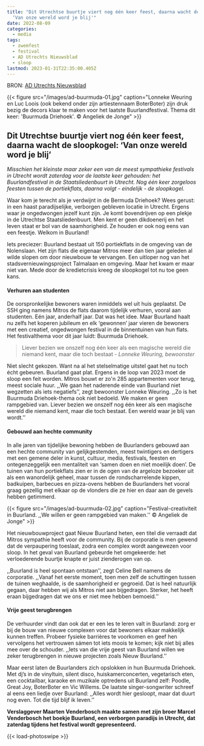 ```yaml
---
title: "Dit Utrechtse buurtje viert nog één keer feest, daarna wacht de sloopkogel:
  ‘Van onze wereld word je blij'"
date: 2022-08-09
categories:
  - media
tags:
  - zwemfest
  - festival
  - AD Utrechts Nieuwsblad
  - sloop
lastmod: 2023-01-31T22:35:00.405Z
---
```

BRON: [AD Utrechts Nieuwsblad](https://www.ad.nl/utrecht/dit-utrechtse-buurtje-viert-nog-een-keer-feest-daarna-wacht-de-sloopkogel-van-onze-wereld-word-je-blij~a7d062ca/?fbclid=IwAR3jbPaUE3tnz3vc11c-8ZncnwCxM94ZG_6eohggc13GSlKSVEGVQOZhvXw&fs=e&s=cl&cb=9434afb5d18d8700e27d2e3d9738ee36&auth_rd=1)

{{< figure src="/images/ad-buurmuda-01.jpg" caption="Lonneke Weuring en Luc Loois (ook bekend onder zijn artiestennaam BoterBoter) zijn druk bezig de decors klaar te maken voor het laatste Buurlandfestival. Thema dit keer: 'Buurmuda Driehoek'. © Angeliek de Jonge" >}}

## Dit Utrechtse buurtje viert nog één keer feest, daarna wacht de sloopkogel: ‘Van onze wereld word je blij’
*Misschien het kleinste maar zeker een van de meest sympathieke festivals in Utrecht wordt zaterdag voor de laatste keer gehouden: het Buurlandfestival in de Staatsliedenbuurt in Utrecht. Nog één keer zorgeloos feesten tussen de portiekflats, daarna volgt - eindelijk - de sloopkogel.*
<!--more-->
Waar kom je terecht als je verdwijnt in de Bermuda Driehoek? Wees gerust: in een haast paradijselijke, verborgen gebleven locatie in Utrecht. Ergens waar je ongedwongen jezelf kunt zijn. Je komt bovendrijven op een plekje in de Utrechtse Staatsliedenbuurt. Men kent er geen dikdoenerij en het leven staat er bol van de saamhorigheid. Ze houden er ook nog eens van een feestje. Welkom in Buurland!

Iets preciezer: Buurland bestaat uit 150 portiekflats in de omgeving van de Nolenslaan. Het zijn flats die eigenaar Mitros meer dan tien jaar geleden al wilde slopen om door nieuwbouw te vervangen. Een uitloper nog van het stadsvernieuwingsproject Talmalaan en omgeving. Maar het kwam er maar niet van. Mede door de kredietcrisis kreeg de sloopkogel tot nu toe geen kans.

#### Verhuren aan studenten
De oorspronkelijke bewoners waren inmiddels wel uit huis geplaatst. De SSH ging namens Mitros de flats daarom tijdelijk verhuren, vooral aan studenten. Eén jaar, anderhalf jaar. Dat was het idee. Maar Buurland haalt nu zelfs het koperen jubileum en elk ‘gewonnen’ jaar vieren de bewoners met een creatief, ongedwongen festival in de binnentuinen van hun flats. Het festivalthema voor dit jaar luidt: Buurmuda Driehoek.

> Liever bezien we onszelf nog één keer als een magische wereld die niemand kent, maar die toch bestaat
> *- Lonneke Weuring, bewoonster*

Niet slecht gekozen. Want na al het stelselmatige uitstel gaat het nu toch écht gebeuren. Buurland gaat plat. Ergens in de loop van 2023 moet de sloop een feit worden. Mitros bouwt er zo'n 285 appartementen voor terug, meest sociale huur. ,,We gaan het naderende einde van Buurland niet wegzetten als iets negatiefs’’, zegt bewoonster Lonneke Weuring. ,,Zo is het Buurmuda Driehoek-thema ook niet bedoeld. We maken er geen rampgebied van. Liever bezien we onszelf nog één keer als een magische wereld die niemand kent, maar die toch bestaat. Een wereld waar je blij van wordt.’’

#### Gebouwd aan hechte community
In alle jaren van tijdelijke bewoning hebben de Buurlanders gebouwd aan een hechte community van gelijkgestemden, meest twintigers en dertigers met een gemene deler in kunst, cultuur, media, festivals, feesten en ontegenzeggelijk een mentaliteit van ‘samen doen en niet moeilijk doen’. De tuinen van hun portiekflats zien er in de ogen van de argeloze bezoeker uit als een wanordelijk geheel, maar tussen de rondscharrelende kippen, badkuipen, barbecues en pizza-ovens hebben de Buurlanders het vooral graag gezellig met elkaar op de vlonders die ze hier en daar aan de gevels hebben getimmerd. 

{{< figure src="/images/ad-buurmuda-02.jpg" caption="Festival-creativiteit in Buurland. ,,We willen er geen rampgebied van maken.'' © Angeliek de Jonge" >}}

Het nieuwbouwproject gaat Nieuw Buurland heten, een titel die verraadt dat Mitros sympathie heeft voor de community. Bij de corporatie is men gewend dat de verpaupering toeslaat, zodra een complex wordt aangewezen voor sloop. In het geval van Buurland gebeurde het omgekeerde: het verloederende buurtje knapte er juist zienderogen van op. 

,,Buurland is heel spontaan ontstaan’’, zegt Celine Bell namens de corporatie. ,,Vanaf het eerste moment, toen men zelf de schuttingen tussen de tuinen weghaalde, is de saamhorigheid er gegroeid. Dat is heel natuurlijk gegaan, daar hebben wij als Mitros niet aan bijgedragen. Sterker, het heeft eraan bijgedragen dat we ons er niet mee hebben bemoeid.’’

#### Vrije geest terugbrengen
De verhuurder vindt dan ook dat er een les te leren valt in Buurland: zorg er bij de bouw van nieuwe complexen voor dat bewoners elkaar makkelijk kunnen treffen. Probeer fysieke barrières te voorkomen en geef hen vervolgens het vertrouwen sámen tot iets moois te komen; kijk niet bij alles mee over de schouder. ,,Iets van die vrije geest van Buurland willen we zeker terugbrengen in nieuwe projecten zoals Nieuw Buurland.’’

Maar eerst laten de Buurlanders zich opslokken in hun Buurmuda Driehoek. Met dj’s in de vinyltuin, silent disco, huiskamerconcerten, vegetarisch eten, een cocktailbar, karaoke en muzikale optredens uit Buurland zelf: Poodle, Great Joy, BoterBoter en Vic Willems. De laatste singer-songwriter schreef al eens een liedje over Buurland: ,,Alles wordt hier gesloopt, maar dat duurt nog even. Tot die tijd blijf ik leven.’’

**Verslaggever Maarten Venderbosch maakte samen met zijn broer Marcel Venderbosch het boekje Buurland, een verborgen paradijs in Utrecht, dat zaterdag tijdens het festival wordt gepresenteerd.**

{{< load-photoswipe >}}